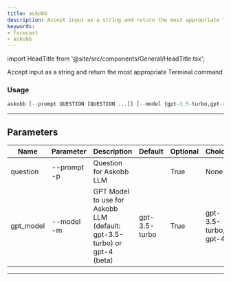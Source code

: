 ```yaml
---
title: askobb
description: Accept input as a string and return the most appropriate Terminal command
keywords:
- forecast
- askobb
---
```


import HeadTitle from '@site/src/components/General/HeadTitle.tsx';

<HeadTitle title="forecast /askobb - Reference | OpenBB Terminal Docs" />

Accept input as a string and return the most appropriate Terminal command

### Usage

```python wordwrap
askobb [--prompt QUESTION [QUESTION ...]] [--model {gpt-3.5-turbo,gpt-4}]
```

---

## Parameters

| Name | Parameter | Description | Default | Optional | Choices |
| ---- | --------- | ----------- | ------- | -------- | ------- |
| question | --prompt  -p | Question for Askobb LLM |  | True | None |
| gpt_model | --model  -m | GPT Model to use for Askobb LLM (default: gpt-3.5-turbo) or gpt-4 (beta) | gpt-3.5-turbo | True | gpt-3.5-turbo, gpt-4 |

---
